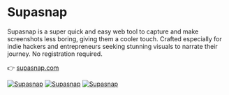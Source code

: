 # Supasnap

Supasnap is a super quick and easy web tool to capture and make screenshots less boring, giving them a cooler touch. Crafted especially for indie hackers and entrepreneurs seeking stunning visuals to narrate their journey. No registration required.

👉 [supasnap.com](https://supasnap.com)

[![Supasnap](https://supasnap.com/images/app-github/app-github1.jpg)](https://supasnap.com)
[![Supasnap](https://supasnap.com/images/app-github/app-github2.jpg)](https://supasnap.com)
[![Supasnap](https://supasnap.com/images/app-github/app-github3.jpg)](https://supasnap.com)
